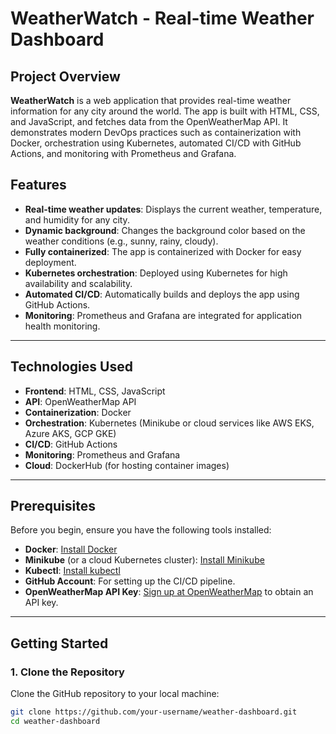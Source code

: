 # WeatherWatch - Real-time Weather Dashboard

## Project Overview

**WeatherWatch** is a web application that provides real-time weather information for any city around the world. The app is built with HTML, CSS, and JavaScript, and fetches data from the OpenWeatherMap API. It demonstrates modern DevOps practices such as containerization with Docker, orchestration using Kubernetes, automated CI/CD with GitHub Actions, and monitoring with Prometheus and Grafana.

## Features

- **Real-time weather updates**: Displays the current weather, temperature, and humidity for any city.
- **Dynamic background**: Changes the background color based on the weather conditions (e.g., sunny, rainy, cloudy).
- **Fully containerized**: The app is containerized with Docker for easy deployment.
- **Kubernetes orchestration**: Deployed using Kubernetes for high availability and scalability.
- **Automated CI/CD**: Automatically builds and deploys the app using GitHub Actions.
- **Monitoring**: Prometheus and Grafana are integrated for application health monitoring.

---

## Technologies Used

- **Frontend**: HTML, CSS, JavaScript
- **API**: OpenWeatherMap API
- **Containerization**: Docker
- **Orchestration**: Kubernetes (Minikube or cloud services like AWS EKS, Azure AKS, GCP GKE)
- **CI/CD**: GitHub Actions
- **Monitoring**: Prometheus and Grafana
- **Cloud**: DockerHub (for hosting container images)

---

## Prerequisites

Before you begin, ensure you have the following tools installed:

- **Docker**: [Install Docker](https://www.docker.com/products/docker-desktop)
- **Minikube** (or a cloud Kubernetes cluster): [Install Minikube](https://minikube.sigs.k8s.io/docs/start/)
- **Kubectl**: [Install kubectl](https://kubernetes.io/docs/tasks/tools/install-kubectl/)
- **GitHub Account**: For setting up the CI/CD pipeline.
- **OpenWeatherMap API Key**: [Sign up at OpenWeatherMap](https://home.openweathermap.org/users/sign_up) to obtain an API key.

---

## Getting Started

### 1. Clone the Repository

Clone the GitHub repository to your local machine:

```bash
git clone https://github.com/your-username/weather-dashboard.git
cd weather-dashboard

